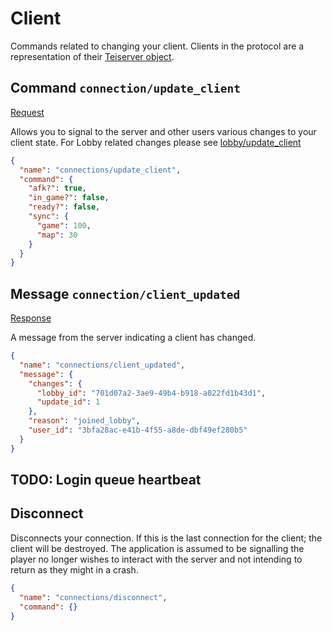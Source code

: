 # Client
Commands related to changing your client. Clients in the protocol are a representation of their [Teiserver object](https://hexdocs.pm/teiserver/Teiserver.Connections.Client.html).

## Command `connection/update_client`
[Request](/priv/static/schema/commands/connections/update_client_command.json)

Allows you to signal to the server and other users various changes to your client state. For Lobby related changes please see [lobby/update_client](lobby_users.md#updateclient)

```json
{
  "name": "connections/update_client",
  "command": {
    "afk?": true,
    "in_game?": false,
    "ready?": false,
    "sync": {
      "game": 100,
      "map": 30
    }
  }
}
```

## Message `connection/client_updated`
[Response](/priv/static/schema/messages/connections/client_updated_message.json)

A message from the server indicating a client has changed.

```json
{
  "name": "connections/client_updated",
  "message": {
    "changes": {
      "lobby_id": "701d07a2-3ae9-49b4-b918-a022fd1b43d1",
      "update_id": 1
    },
    "reason": "joined_lobby",
    "user_id": "3bfa28ac-e41b-4f55-a8de-dbf49ef280b5"
  }
}
```


## TODO: Login queue heartbeat


## Disconnect
Disconnects your connection. If this is the last connection for the client; the client will be destroyed. The application is assumed to be signalling the player no longer wishes to interact with the server and not intending to return as they might in a crash.

```json
{
  "name": "connections/disconnect",
  "command": {}
}
```

